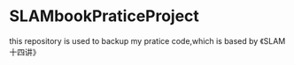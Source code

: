 # SLAMbookPraticeProject
this repository is used to backup my pratice code,which is based by 《SLAM十四讲》

